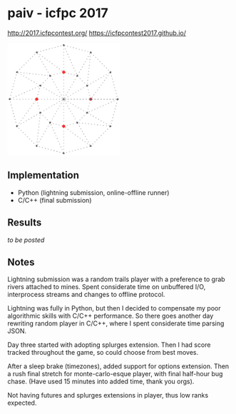 paiv - icfpc 2017
=================

http://2017.icfpcontest.org/
https://icfpcontest2017.github.io/


[<img src="circle.gif" alt="punting gameplay" style="width:50%">](boston.gif)


Implementation
--------------

* Python (lightning submission, online-offline runner)
* C/C++ (final submission)


Results
-------
_to be posted_


Notes
-----

Lightning submission was a random trails player with a preference to grab rivers
attached to mines. Spent considerate time on unbuffered I/O, interprocess streams
and changes to offline protocol.

Lightning was fully in Python, but then I decided to compensate my poor algorithmic
skills with C/C++ performance. So there goes another day rewriting random player
in C/C++, where I spent considerate time parsing JSON.

Day three started with adopting splurges extension. Then I had score tracked throughout
the game, so could choose from best moves.

After a sleep brake (timezones), added support for options extension. Then a rush
final stretch for monte-carlo-esque player, with final half-hour bug chase.
(Have used 15 minutes into added time, thank you orgs).

Not having futures and splurges extensions in player, thus low ranks expected.
